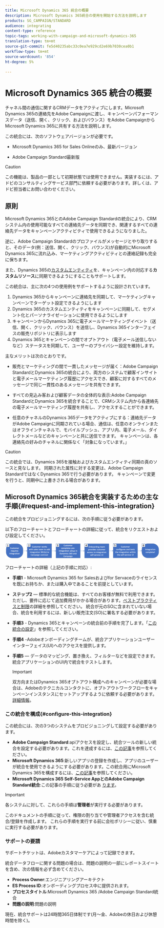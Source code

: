 ```yaml
---
title: Microsoft Dynamics 365 統合の概要
description: Microsoft Dynamics 365統合の使用を開始する方法を説明します
products: SG_CAMPAIGN/STANDARD
audience: integrating
content-type: reference
topic-tags: working-with-campaign-and-microsoft-dynamics-365
translation-type: tm+mt
source-git-commit: fe5d40235abc33c0ea7e929cd2e69b7030cea0b1
workflow-type: tm+mt
source-wordcount: '854'
ht-degree: 5%

---
```



# Microsoft Dynamics 365 統合の概要

チャネル間の通信に関するCRMデータをアクティブにします。Microsoft Dynamics 365の連絡先をAdobe Campaignに渡し、キャンペーンパフォーマンスデータ（送信、開く、クリック、およびバウンス）をAdobe CampaignからMicrosoft Dynamics 365に共有する方法を説明します。

この統合には、次のソフトウェアバージョンが必要です。

* Microsoft Dynamics 365 for Sales Onlineのみ、最新バージョン

* Adobe Campaign Standard最新版

>[!CAUTION]
>
>この機能は、製品の一部として初期状態では使用できません。実装するには、アドビのコンサルティングサービス部門に依頼する必要があります。詳しくは、アドビ担当者にお問い合わせください。


## 原則

Microsoft Dynamics 365とのAdobe Campaign Standardの統合により、CRMシステム内の使用可能なすべての連絡先データを同期でき、関連するすべての連絡先データをキャンペーンアクティビティで使用できるようになりました。

逆に、Adobe Campaign Standardのプロファイルがメッセージとやり取りすると、そのデータ(例：送信、開く、クリック、バウンス)が自動的にMicrosoft Dynamics 365に流れ込み、マーケティングアクティビティとの連絡記録も完全に保ちます。

また、Dynamics 365の[カスタムエンティティ](../../integrating/using/d365-acs-self-service-app-settings.md)を、キャンペーン内の対応する&#x200B;**カスタムリソース**&#x200B;に同期できるようにすることもサポートします。

この統合は、主に次の4つの使用例をサポートするように設計されています。

1. Dynamics 365からキャンペーンに連絡先を同期して、マーケティングキャンペーンでターゲット設定できるようにします
1. Dynamics 365のカスタムエンティティをキャンペーンに同期して、セグメント化とパーソナライゼーションに使用できるようにします
1. キャンペーンからDynamics 365に電子メールマーケティングイベント（送信、開く、クリック、バウンス）を送信し、Dynamics 365インターフェイスの販売リポジトリに表示します
1. Dynamics 365とキャンペーンの間でオプトアウト（電子メール送信しないなど）ステータスを同期して、ユーザーのプライバシー設定を維持します。

主なメリットは次のとおりです。

* 販売とマーケティングの間で一貫したメッセージが届く：Adobe Campaign StandardとDynamics 365の統合により、両方のシステムで顧客インサイトと電子メールマーケティング履歴にアクセスでき、顧客に対するすべてのメッセージで同じ一貫性のあるメッセージを共有できます。

* すべての見込み客および顧客データの全体的な表示:Adobe Campaign StandardとDynamics 365を統合することで、CRMシステム内から各連絡先の電子メールマーケティング履歴を共有し、アクセスすることができます。

* 任意のチャネルのDynamics 365データをアクティブにする：連絡先データがAdobe Campaignに同期されている場合、通信は、任意のオンラインまたはオフラインチャネルで、モバイルプッシュ、アプリ内、電子メール、ダイレクトメールなどのキャンペーンと共に送信できます。 キャンペーンは、各連絡先の好みのチャネルに関係なく「対象になっています。」

>[!CAUTION]
>
>この統合では、Dynamics 365を接触およびカスタムエンティティ同期の真のソースと見なします。  同期された属性に対する変更は、Adobe Campaign StandardではなくDynamics 365で行う必要があります。  キャンペーンで変更を行うと、同期中に上書きされる場合があります。


## Microsoft Dynamics 365統合を実装するための主な手順{#request-and-implement-this-integration}

この統合をプロビジョニングするには、次の手順に従う必要があります。

以下のフローチャートとフローチャートの詳細に従って、統合をリクエストおよび設定してください。

![](assets/provisioning-wf.png)

フローチャートの詳細（上記の手順に対応）:

* **手順1** - Microsoft Dynamics 365 for Salesおよびfor Servaceのライセンスを既にお持ちか、または購入中であることを前提としています。
* **ステップ2**  — 標準的な統合機能は、すべてのお客様が無料で利用できます。ただし、要件に応じて追加費用がかかる場合があります。[ベストプラクティスと制限](../../integrating/using/d365-acs-notices-and-recommendations.md)の詳細を参照してください。 統合が元のSOに含まれていない場合、統合を利用するには、新しい販売注文(SO)に署名する必要があります。
* **手順3**  - Dynamics 365とキャンペーンの統合前の手順を完了します。「[この統合の設定](#configure-this-integration)」を参照してください。
* **手順4** -Adobeオンボーディングチームが、統合アプリケーションユーザーインターフェイス(UI)へのアクセスを提供します。
* **手順5**  — データのマッピング、置き換え、フィルターなどを設定できます。統合アプリケーションのUI内で統合をテストします。

   >[!IMPORTANT]
   >
   > 双方向またはDynamics 365オプトアウト構成へのキャンペーンが必要な場合は、Adobeのテクニカルコンタクトに、オプトアウトワークフローをキャンペーンインスタンスにセットアップするように依頼する必要があります。 [詳細情報](../../integrating/using/d365-acs-notices-and-recommendations.md#opt-out)。

### この統合を構成{#configure-this-integration}

この統合には、次の3つのシステムをプロビジョニングして設定する必要があります。

* **Adobe Campaign Standard**:apiアクセスを設定し、統合ツールの新しい統合を設定する必要があります。これを達成するには、[この記事](../../integrating/using/d365-acs-configure-adobe-io.md)を参照してください。
* **Microsoft Dynamics 365**:新しいアプリの登録を作成し、アプリのユーザーが統合を使用できるようにする必要があります。この統合用にMicrosoft Dynamics 365を構成するには、[この記事](../../integrating/using/d365-acs-configure-d365.md)を参照してください。
* **Microsoft Dynamics 365 Self-Service AppとのAdobe Campaign Standard統合**:この記事の手順に従う必要があ [ります](../../integrating/using/d365-acs-self-service-app-control-access.md)。

>[!IMPORTANT]
>
>各システムに対して、これらの手順は&#x200B;**管理者**&#x200B;が実行する必要があります。
>
>このドキュメントの手順に従って、権限の割り当てや管理者アクセスを含む統合/登録を作成します。  これらの手順を実行する前に会社ポリシーに従い、慎重に実行する必要があります。


### サポートの要請

サポートチケットは、Adobeカスタマーケアによって記録できます。

統合データフローに関する問題の場合は、問題の説明の一部にレポートスイートを含め、次の情報を必ず含めてください。

* **Process Owner**:エンジニアリングアーキテクト
* **ES Process ID**:オンボーディングプロセス中に提供されます。
* **プロセスタイトル**:Microsoft Dynamics 365 /Adobe Campaign Standard統合
* **問題の説明**:問題の説明

現在、統合サポートは24時間365日体制です(月～金、Adobeの休日および休憩時間を除く)。
